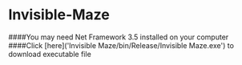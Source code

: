 # Invisible-Maze
####You may need Net Framework 3.5 installed on your computer
####Click [here]('Invisible Maze/bin/Release/Invisible Maze.exe') to download executable file